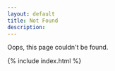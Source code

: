 ```yaml
---
layout: default
title: Not Found
description:
---
```


Oops, this page couldn't be found.

{% include index.html %}

